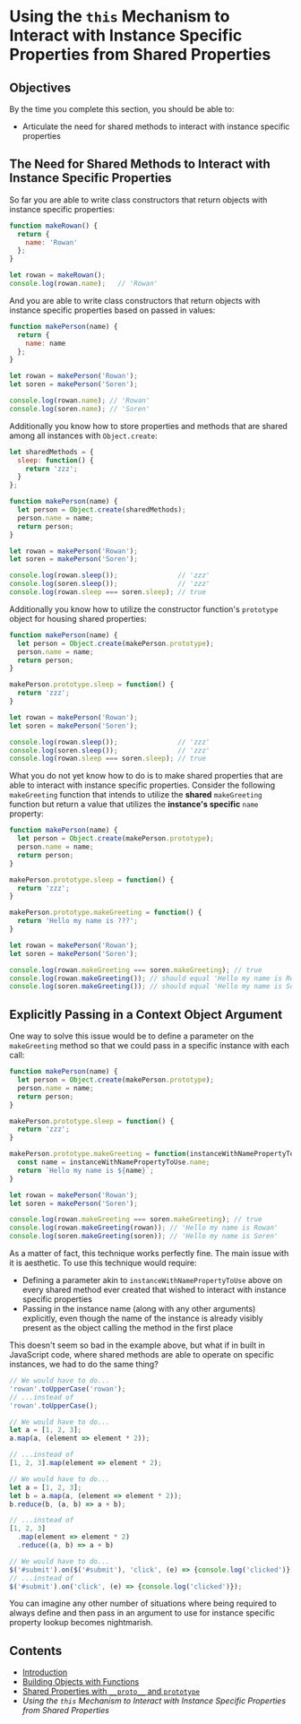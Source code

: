 # Using the `this` Mechanism to Interact with Instance Specific Properties from Shared Properties

## Objectives

By the time you complete this section, you should be able to:

- Articulate the need for shared methods to interact with instance specific properties

## The Need for Shared Methods to Interact with Instance Specific Properties

So far you are able to write class constructors that return objects with instance specific properties:

```javascript
function makeRowan() {
  return {
    name: 'Rowan'
  };
}

let rowan = makeRowan();
console.log(rowan.name);   // 'Rowan'
```

And you are able to write class constructors that return objects with instance specific properties based on passed in values:

```javascript
function makePerson(name) {
  return {
    name: name
  };
}

let rowan = makePerson('Rowan');
let soren = makePerson('Soren');

console.log(rowan.name); // 'Rowan'
console.log(soren.name); // 'Soren'
```

Additionally you know how to store properties and methods that are shared among all instances with `Object.create`:

```javascript
let sharedMethods = {
  sleep: function() {
    return 'zzz';
  }
};

function makePerson(name) {
  let person = Object.create(sharedMethods);
  person.name = name;
  return person;
}

let rowan = makePerson('Rowan');
let soren = makePerson('Soren');

console.log(rowan.sleep());               // 'zzz'
console.log(soren.sleep());               // 'zzz'
console.log(rowan.sleep === soren.sleep); // true
```

Additionally you know how to utilize the constructor function's `prototype` object for housing shared properties:

```javascript
function makePerson(name) {
  let person = Object.create(makePerson.prototype);
  person.name = name;
  return person;
}

makePerson.prototype.sleep = function() {
  return 'zzz';
}

let rowan = makePerson('Rowan');
let soren = makePerson('Soren');

console.log(rowan.sleep());               // 'zzz'
console.log(soren.sleep());               // 'zzz'
console.log(rowan.sleep === soren.sleep); // true
```

What you do not yet know how to do is to make shared properties that are able to interact with instance specific properties. Consider the following `makeGreeting` function that intends to utilize the **shared** `makeGreeting` function but return a value that utilizes the **instance's specific** `name` property:

```javascript
function makePerson(name) {
  let person = Object.create(makePerson.prototype);
  person.name = name;
  return person;
}

makePerson.prototype.sleep = function() {
  return 'zzz';
}

makePerson.prototype.makeGreeting = function() {
  return 'Hello my name is ???';
}

let rowan = makePerson('Rowan');
let soren = makePerson('Soren');

console.log(rowan.makeGreeting === soren.makeGreeting); // true
console.log(rowan.makeGreeting()); // should equal 'Hello my name is Rowan'
console.log(soren.makeGreeting()); // should equal 'Hello my name is Soren'
```

## Explicitly Passing in a Context Object Argument

One way to solve this issue would be to define a parameter on the `makeGreeting` method so that we could pass in a specific instance with each call:

```javascript
function makePerson(name) {
  let person = Object.create(makePerson.prototype);
  person.name = name;
  return person;
}

makePerson.prototype.sleep = function() {
  return 'zzz';
}

makePerson.prototype.makeGreeting = function(instanceWithNamePropertyToUse) {
  const name = instanceWithNamePropertyToUse.name;
  return `Hello my name is ${name}`;
}

let rowan = makePerson('Rowan');
let soren = makePerson('Soren');

console.log(rowan.makeGreeting === soren.makeGreeting); // true
console.log(rowan.makeGreeting(rowan)); // 'Hello my name is Rowan'
console.log(soren.makeGreeting(soren)); // 'Hello my name is Soren'
```

As a matter of fact, this technique works perfectly fine. The main issue with it is aesthetic. To use this technique would require:

- Defining a parameter akin to `instanceWithNamePropertyToUse` above on every shared method ever created that wished to interact with instance specific properties
- Passing in the instance name (along with any other arguments) explicitly, even though the name of the instance is already visibly present as the object calling the method in the first place

This doesn't seem so bad in the example above, but what if in built in JavaScript code, where shared methods are able to operate on specific instances, we had to do the same thing?

```javascript
// We would have to do...
'rowan'.toUpperCase('rowan');
// ...instead of
'rowan'.toUpperCase();
```

```javascript
// We would have to do...
let a = [1, 2, 3];
a.map(a, (element => element * 2));

// ...instead of
[1, 2, 3].map(element => element * 2);
```

```javascript
// We would have to do...
let a = [1, 2, 3];
let b = a.map(a, (element => element * 2));
b.reduce(b, (a, b) => a + b);

// ...instead of
[1, 2, 3]
  .map(element => element * 2)
  .reduce((a, b) => a + b)
```

```javascript
// We would have to do...
$('#submit').on($('#submit'), 'click', (e) => {console.log('clicked')});
// ...instead of
$('#submit').on('click', (e) => {console.log('clicked')});
```

You can imagine any other number of situations where being required to always define and then pass in an argument to use for instance specific property lookup becomes nightmarish.

## Contents

- [Introduction](../README.md)
- [Building Objects with Functions](markdown/building_objects_with_functions.md)
- [Shared Properties with `__proto__` and `prototype`](markdown/shared_properties.md)
- *Using the `this` Mechanism to Interact with Instance Specific Properties from Shared Properties*
